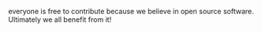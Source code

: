 everyone is free to contribute because we believe in open source software. Ultimately we all benefit from it!
